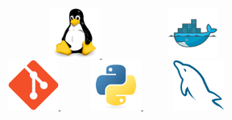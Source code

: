 <p align="center">
  <a href="https://www.linux.org" target="_blank" style="margin: 0 100px;">
    <img src="https://raw.githubusercontent.com/devicons/devicon/master/icons/linux/linux-original.svg" alt="Linux" width="100" height="100"/>
  </a>
  <a href="https://www.docker.com" target="_blank" style="margin: 0 30px;">
    <img src="https://raw.githubusercontent.com/devicons/devicon/master/icons/docker/docker-original.svg" alt="Docker" width="100" height="100"/>
  </a>
    <a href="https://git-scm.com/" target="_blank" style="margin: 0 30px;">
    <img src="https://raw.githubusercontent.com/devicons/devicon/master/icons/git/git-original.svg" alt="Git" width="100" height="100"/>
  </a>
  <a href="https://www.python.org" target="_blank" style="margin: 0 30px;">
    <img src="https://raw.githubusercontent.com/devicons/devicon/master/icons/python/python-original.svg" alt="Python" width="100" height="100"/>
  </a>
  <a href="https://www.mysql.com" target="_blank" style="margin: 0 30px;">
    <img src="https://raw.githubusercontent.com/devicons/devicon/master/icons/mysql/mysql-original.svg" alt="MySQL" width="100" height="100"/>
</a>

</p>
